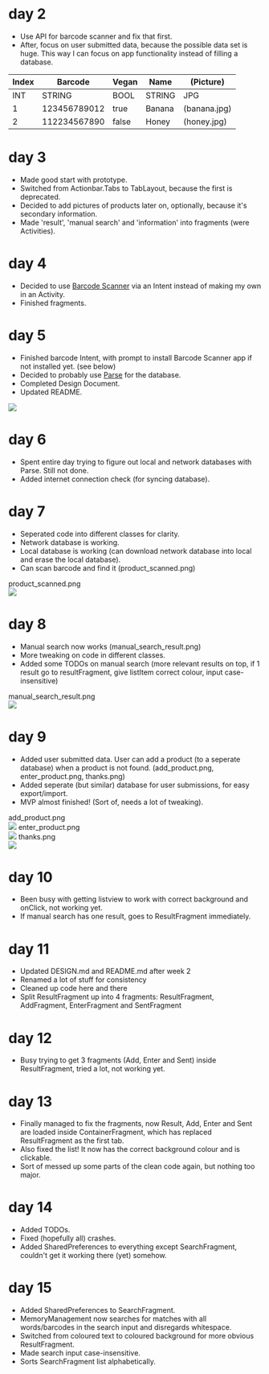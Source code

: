 # day 2

- Use API for barcode scanner and fix that first.
- After, focus on user submitted data, because the possible data set is huge. This way I can focus on app functionality instead of filling a database.


| Index | Barcode      | Vegan | Name   | (Picture)    |
|-------|--------------|-------|--------|--------------|
| INT   | STRING       | BOOL  | STRING | JPG          |
| 1     | 123456789012 | true  | Banana | (banana.jpg) |
| 2     | 112234567890 | false | Honey  | (honey.jpg)  |

# day 3

- Made good start with prototype.
- Switched from Actionbar.Tabs to TabLayout, because the first is deprecated.
- Decided to add pictures of products later on, optionally, because it's secondary information.
- Made 'result', 'manual search' and 'information' into fragments (were Activities).

# day 4

- Decided to use [Barcode Scanner](https://github.com/zxing/zxing) via an Intent instead of making my own in an Activity.
- Finished fragments.

# day 5

- Finished barcode Intent, with prompt to install Barcode Scanner app if not installed yet. (see below)
- Decided to probably use [Parse](https://parse.com/) for the database.
- Completed Design Document.
- Updated README.

![](doc/scanner_intent.png)

# day 6

- Spent entire day trying to figure out local and network databases with Parse. Still not done.
- Added internet connection check (for syncing database).

# day 7

- Seperated code into different classes for clarity.
- Network database is working.
- Local database is working (can download network database into local and erase the local database).
- Can scan barcode and find it (product_scanned.png)

product_scanned.png  
![](doc/product_scanned.png)

# day 8

- Manual search now works (manual_search_result.png)
- More tweaking on code in different classes.
- Added some TODOs on manual search (more relevant results on top, if 1 result go to resultFragment, give listItem correct colour, input case-insensitive)

manual_search_result.png  
![](doc/manual_search_result.png)

# day 9

- Added user submitted data. User can add a product (to a seperate database) when a product is not found. (add_product.png, enter_product.png, thanks.png)
- Added seperate (but similar) database for user submissions, for easy export/import.
- MVP almost finished! (Sort of, needs a lot of tweaking).

add_product.png  
![](doc/add_product.png)
enter_product.png  
![](doc/enter_product.png)
thanks.png  
![](doc/thanks.png)

# day 10

- Been busy with getting listview to work with correct background and onClick, not working yet.
- If manual search has one result, goes to ResultFragment immediately.

# day 11

- Updated DESIGN.md and README.md after week 2
- Renamed a lot of stuff for consistency
- Cleaned up code here and there
- Split ResultFragment up into 4 fragments: ResultFragment, AddFragment, EnterFragment and SentFragment

# day 12

- Busy trying to get 3 fragments (Add, Enter and Sent) inside ResultFragment, tried a lot, not working yet.

# day 13

- Finally managed to fix the fragments, now Result, Add, Enter and Sent are loaded inside ContainerFragment, which has replaced ResultFragment as the first tab.
- Also fixed the list! It now has the correct background colour and is clickable.
- Sort of messed up some parts of the clean code again, but nothing too major.

# day 14

- Added TODOs.
- Fixed (hopefully all) crashes.
- Added SharedPreferences to everything except SearchFragment, couldn't get it working there (yet) somehow.

# day 15

- Added SharedPreferences to SearchFragment.
- MemoryManagement now searches for matches with all words/barcodes in the search input and disregards whitespace.
- Switched from coloured text to coloured background for more obvious ResultFragment.
- Made search input case-insensitive.
- Sorts SearchFragment list alphabetically.
